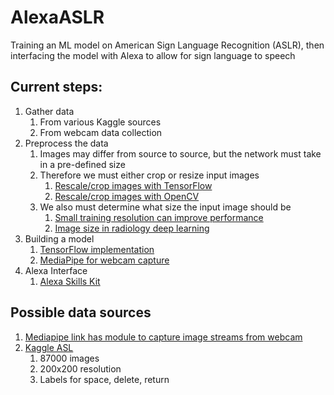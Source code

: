 # AlexaASLR
Training an ML model on American Sign Language Recognition (ASLR), then interfacing the model with Alexa to allow for sign language to speech 

## Current steps:
1. Gather data
    1. From various Kaggle sources
    2. From webcam data collection
2. Preprocess the data
    1. Images may differ from source to source, but the network must take in a pre-defined size
    2. Therefore we must either crop or resize input images
        1. [Rescale/crop images with TensorFlow](https://wandb.ai/ayush-thakur/dl-question-bank/reports/How-to-Handle-Images-of-Different-Sizes-in-a-Convolutional-Neural-Network--VmlldzoyMDk3NzQ)
        2. [Rescale/crop images with OpenCV](https://learnopencv.com/image-resizing-with-opencv/#resize-with-scaling-factor)
    3. We also must determine what size the input image should be
        1. [Small training resolution can improve performance](https://arxiv.org/pdf/1906.06423.pdf)
        2. [Image size in radiology deep learning](https://pubs.rsna.org/doi/full/10.1148/ryai.2019190015)
3. Building a model
    1. [TensorFlow implementation](https://towardsdatascience.com/sign-language-recognition-with-advanced-computer-vision-7b74f20f3442)
    2. [MediaPipe for webcam capture](https://www.youtube.com/watch?v=MJCSjXepaAM)
4. Alexa Interface
    1. [Alexa Skills Kit](https://developer.amazon.com/en-US/alexa/alexa-skills-kit)


## Possible data sources
1. [Mediapipe link has module to capture image streams from webcam](https://www.youtube.com/watch?v=MJCSjXepaAM)
2. [Kaggle ASL](https://www.kaggle.com/datasets/grassknoted/asl-alphabet)
    1. 87000 images
    2. 200x200 resolution
    3. Labels for space, delete, return
